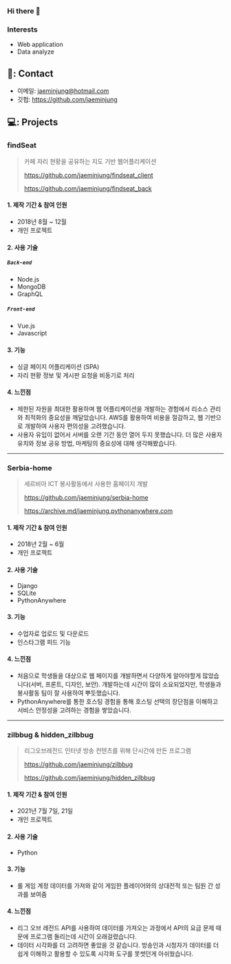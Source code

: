 ### Hi there 👋

### Interests
 - Web application
 - Data analyze

## 📧: Contact
- 이메일: jaeminjung@hotmail.com
- 깃헙: https://github.com/jaeminjung

## 💻: Projects

### findSeat
>카페 자리 현황을 공유하는 지도 기반 웹어플리케이션
>
><https://github.com/jaeminjung/findseat_client>
>
><https://github.com/jaeminjung/findseat_back>

#### 1. 제작 기간 & 참여 인원
- 2018년 8월 ~ 12월
- 개인 프로젝트

#### 2. 사용 기술
##### `Back-end`
  - Node.js
  - MongoDB
  - GraphQL
##### `Front-end`
  - Vue.js
  - Javascript

#### 3. 기능
- 싱글 페이지 어플리케이션 (SPA)
- 자리 현황 정보 및 게시판 요청을 비동기로 처리

#### 4. 느낀점
- 제한된 자원을 최대한 활용하며 웹 어플리케이션을 개발하는 경험에서 리소스 관리와 최적화의 중요성을 깨달았습니다. AWS를 활용하여 비용을 절감하고, 웹 기반으로 개발하여 사용자 편의성을 고려했습니다.
- 사용자 유입이 없어서 서버를 오랜 기간 동안 열어 두지 못했습니다. 더 많은 사용자 유치와 정보 공유 방법, 마케팅의 중요성에 대해 생각해봤습니다.


****

### Serbia-home
>세르비아 ICT 봉사활동에서 사용한 홈페이지 개발
>
><https://github.com/jaeminjung/serbia-home>
>
><https://archive.md/jaeminjung.pythonanywhere.com>
>

#### 1. 제작 기간 & 참여 인원
- 2018년 2월 ~ 6월
- 개인 프로젝트

#### 2. 사용 기술
  - Django
  - SQLite
  - PythonAnywhere

#### 3. 기능
- 수업자료 업로드 및 다운로드
- 인스타그램 피드 기능

#### 4. 느낀점
- 처음으로 학생들을 대상으로 웹 페이지를 개발하면서 다양하게 알아야할게 많았습니다(서버, 프론트, 디자인, 보안). 개발하는데 시간이 많이 소요되었지만, 학생들과 봉사활동 팀이 잘 사용하여 뿌듯했습니다.
- PythonAnywhere를 통한 호스팅 경험을 통해 호스팅 선택의 장단점을 이해하고 서비스 안정성을 고려하는 경험을 쌓았습니다.

****

### zilbbug & hidden_zilbbug
>리그오브레전드 인터넷 방송 컨텐츠를 위해 단시간에 만든 프로그램
>
><https://github.com/jaeminjung/zilbbug>
>
><https://github.com/jaeminjung/hidden_zilbbug>
>

#### 1. 제작 기간 & 참여 인원
- 2021년 7월 7일, 21일
- 개인 프로젝트

#### 2. 사용 기술
  - Python

#### 3. 기능
- 롤 게임 계정 데이터를 가져와 같이 게임한 플레이어와의 상대전적 또는 팀원 간 성과를 보여줌

#### 4. 느낀점
- 리그 오브 레전드 API를 사용하여 데이터를 가져오는 과정에서 API의 요금 문제 때문에 프로그램 돌리는데 시간이 오래걸렸습니다.
- 데이터 시각화를 더 고려하면 좋았을 것 같습니다. 방송인과 시청자가 데이터를 더 쉽게 이해하고 활용할 수 있도록 시각화 도구를 못썻던게 아쉬웠습니다.

<!--
**jaeminjung/jaeminjung** is a ✨ _special_ ✨ repository because its `README.md` (this file) appears on your GitHub profile.

Here are some ideas to get you started:

- 🔭 I’m currently working on ...
- 🌱 I’m currently learning ...
- 👯 I’m looking to collaborate on ...
- 🤔 I’m looking for help with ...
- 💬 Ask me about ...
- 📫 How to reach me: ...
- 😄 Pronouns: ...
- ⚡ Fun fact: ...
-->
